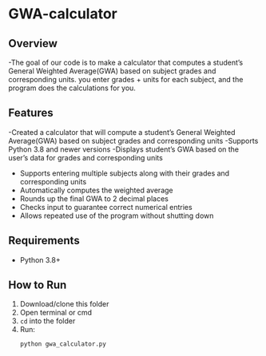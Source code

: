 # GWA-calculator

## Overview 
-The goal of our code is to make a calculator that computes a student’s General Weighted Average(GWA) based on subject grades and corresponding units.
you enter grades + units for each subject, and the program does the calculations for you. 

## Features
-Created a calculator that will compute a student’s General Weighted Average(GWA) based on subject grades and corresponding units
-Supports Python 3.8 and newer versions
-Displays student’s GWA based on the user’s data for grades and corresponding units
- Supports entering multiple subjects along with their grades and corresponding units
- Automatically computes the weighted average
- Rounds up the final GWA to 2 decimal places
- Checks input to guarantee correct numerical entries 
- Allows repeated use of the program without shutting down
## Requirements
- Python 3.8+  

## How to Run
1. Download/clone this folder
2. Open terminal or cmd
3. `cd` into the folder  
4. Run:  
   ```bash
   python gwa_calculator.py
